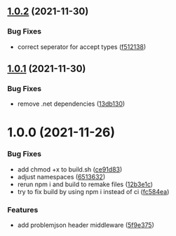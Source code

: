 ## [1.0.2](https://github.com/informatievlaanderen/problemjson-header-middleware/compare/v1.0.1...v1.0.2) (2021-11-30)


### Bug Fixes

* correct seperator for accept types ([f512138](https://github.com/informatievlaanderen/problemjson-header-middleware/commit/f512138cc4a325af438f7f4ecd35585dd92992f9))

## [1.0.1](https://github.com/informatievlaanderen/problemjson-header-middleware/compare/v1.0.0...v1.0.1) (2021-11-30)


### Bug Fixes

* remove .net dependencies ([13db130](https://github.com/informatievlaanderen/problemjson-header-middleware/commit/13db130490b1d40331a982298d9649cb68d2f230))

# 1.0.0 (2021-11-26)


### Bug Fixes

* add chmod +x to build.sh ([ce91d83](https://github.com/informatievlaanderen/problemjson-header-middleware/commit/ce91d835a263949d585dc8c553caaf079d8d4984))
* adjust namespaces ([6513632](https://github.com/informatievlaanderen/problemjson-header-middleware/commit/65136325ed7fbc2e90e2bfcb028e707d69f15a00))
* rerun npm i and build to remake files ([12b3e1c](https://github.com/informatievlaanderen/problemjson-header-middleware/commit/12b3e1c1fe40d872a6540b77c720dd27339f1a8e))
* try to fix build by using npm i instead of ci ([fc584ea](https://github.com/informatievlaanderen/problemjson-header-middleware/commit/fc584ea654260023ea79d263a026642df7ad8606))


### Features

* add problemjson header middleware ([5f9e375](https://github.com/informatievlaanderen/problemjson-header-middleware/commit/5f9e3753094907070eddc024e3d93e4d53af245a))
